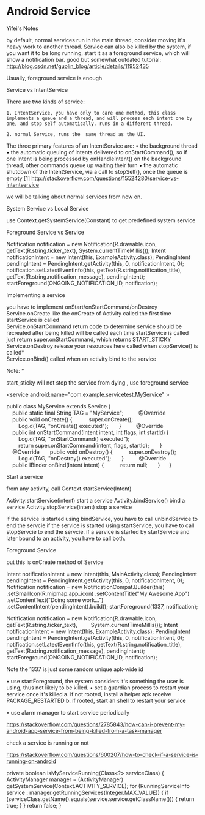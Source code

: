 # Android Service

<!--
ID: d4f47569-bf83-4642-912d-b712e01e1dbf
Status: draft
Date: 2018-04-04T05:57:00
Modified: 2020-05-16T11:33:24
wp_id: 531
-->

Yifei's Notes

by default, normal services run in the main thread, consider moving it's heavy work to another thread.
Service can also be killed by the system, if you want it to be long running, start it as a foreground service, which will show a notification bar.
good but somewhat outdated tutorial: http://blog.csdn.net/guolin_blog/article/details/11952435

Usually, foreground service is enough

Service vs IntentService

There are two kinds of service:

	1. IntentService, you have only to care one method, this class implements a queue and a thread, and will process each intent one by one, and stop self automatically. runs in a different thread.
	
	2. normal Service, runs the  same thread as the UI.

The three primary features of an IntentService are:
	• the background thread
	• the automatic queuing of Intents delivered to onStartCommand(), so if one Intent is being processed by onHandleIntent() on the background thread, other commands queue up waiting their turn
	• the automatic shutdown of the IntentService, via a call to stopSelf(), once the queue is empty
[1] http://stackoverflow.com/questions/15524280/service-vs-intentservice

we will be talking about normal services from now on.
	
System Service vs Local Service

use Context.getSystemService(Constant) to get predefined system service


Foreground Service vs Service

Notification notification = new Notification(R.drawable.icon, getText(R.string.ticker_text), System.currentTimeMillis());
Intent notificationIntent = new Intent(this, ExampleActivity.class);
PendingIntent pendingIntent = PendingIntent.getActivity(this, 0, notificationIntent, 0);
notification.setLatestEventInfo(this, getText(R.string.notification_title), getText(R.string.notification_message), pendingIntent);
startForeground(ONGOING_NOTIFICATION_ID, notification);


Implementing a service

 you have to implement onStart/onStartCommand/onDestroy
Service.onCreate	like the onCreate of Activity	called the first time startService is called	
Service.onStartCommand	return code to determine service should be recreated after being killed	will be called each time startService is called	just return super.onStartCommand, which returns START_STICKY
Service.onDestroy	release your resources here	called when stopService() is called*	
Service.onBind()		called when an activity bind to the service	

Note: *

start_sticky will not stop the service from dying , use foreground service

<service android:name="com.example.servicetest.MyService" >

public class MyService extends Service {  
  
    public static final String TAG = "MyService";  
  
    @Override  
    public void onCreate() {  
        super.onCreate();  
        Log.d(TAG, "onCreate() executed");  
    }  
  
    @Override  
    public int onStartCommand(Intent intent, int flags, int startId) {  
        Log.d(TAG, "onStartCommand() executed");  
        return super.onStartCommand(intent, flags, startId);  
    }  
      
    @Override  
    public void onDestroy() {  
        super.onDestroy();  
        Log.d(TAG, "onDestroy() executed");  
    }  
  
    @Override  
    public IBinder onBind(Intent intent) {  
        return null;  
    }  
  
}  


Start a service

from any activity, call Context.startService(Intent)

Activity.startService(intent)	start a service
Avtivity.bindService()	bind a service
Acitvity.stopService(intent)	stop a service

if the service is started using bindService,  you have to call unbindService to end the servcie
if the service is started using startService, you have to call stopServcie to end the servcie.
if a service is started by startService and later bound to an activity, you have to call both.


Foreground Service

put this is onCreate method of Service

Intent notificationIntent = new Intent(this, MainActivity.class);
PendingIntent pendingIntent = PendingIntent.getActivity(this, 0,
                notificationIntent, 0);
Notification notification = new NotificationCompat.Builder(this)
                .setSmallIcon(R.mipmap.app_icon)
                .setContentTitle("My Awesome App")
                .setContentText("Doing some work...")
                .setContentIntent(pendingIntent).build();
startForeground(1337, notification);

Notification notification = new Notification(R.drawable.icon, getText(R.string.ticker_text),
        System.currentTimeMillis());
Intent notificationIntent = new Intent(this, ExampleActivity.class);
PendingIntent pendingIntent = PendingIntent.getActivity(this, 0, notificationIntent, 0);
notification.setLatestEventInfo(this, getText(R.string.notification_title),
        getText(R.string.notification_message), pendingIntent);
startForeground(ONGOING_NOTIFICATION_ID, notification);



Note the 1337 is just some random unique apk-wide id


• use startForeground, the system considers it's something the user is using, thus not likely to be killed.
• set a guardian process to restart your service once it's killed
	a. if not rooted, install a helper apk receive PACKAGE_RESTARTED
	b. if rooted, start an shell to restart your service

• use alarm manager to start service periodically

https://stackoverflow.com/questions/2785843/how-can-i-prevent-my-android-app-service-from-being-killed-from-a-task-manager

check a service is running or not

https://stackoverflow.com/questions/600207/how-to-check-if-a-service-is-running-on-android

private boolean isMyServiceRunning(Class<?> serviceClass) {
    ActivityManager manager = (ActivityManager) getSystemService(Context.ACTIVITY_SERVICE);
    for (RunningServiceInfo service : manager.getRunningServices(Integer.MAX_VALUE)) {
        if (serviceClass.getName().equals(service.service.getClassName())) {
            return true;
        }
    }
    return false;
}